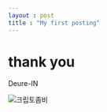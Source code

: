 ```yaml
---
layout : post
title : "My first posting"
---
```

# thank you
Deure-IN

![크립토좀비](C:\Users\kys05\Desktop\Github\Deure-IN.github.io\images\2024-10-03-first\크립토좀비.png)
